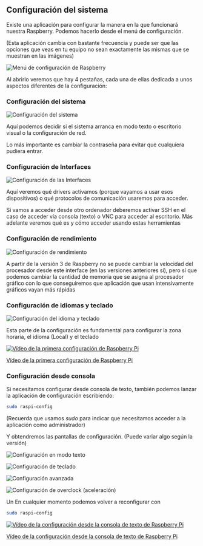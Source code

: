 ## Configuración del sistema

Existe una aplicación para configurar la manera en la que funcionará nuestra Raspberry. Podemos hacerlo desde el menú de configuración.

(Esta aplicación cambia con bastante frecuencia y puede ser que las opciones que veas en tu equipo no sean exactamente las mismas que se muestran en las imágenes)

![Menú de configuración de Raspberry](./images/ConfiguracionRaspberry.png)

Al abrirlo veremos que hay 4 pestañas, cada una de ellas dedicada a unos aspectos diferentes de la configuración:

### Configuración del sistema

![Configuración del sistema](./images/ConfRaspiSistema.png)

Aquí podemos decidir si el sistema arranca en modo texto o escritorio visual o la configuración de red.

Lo más importante es cambiar la contraseña para evitar que cualquiera pudiera entrar.

### Configuración de Interfaces

![Configuración de las Interfaces](./images/ConfRaspiInterfaces.png)

Aquí veremos qué drivers activamos (porque vayamos a usar esos dispositivos) o qué protocolos de comunicación usaremos para acceder.

Si vamos a acceder desde otro ordenador deberemos activar SSH en el caso de  acceder vía consola (texto) o VNC para acceder al escritorio. Más adelante veremos qué es y cómo acceder usando estas herramientas

### Configuración de rendimiento

![Configuración de rendimiento](./images/ConfRaspRendimiento.png)

A partir de la versión 3 de Raspberry no se puede cambiar la velocidad del procesador desde este interface (en las versiones anteriores sí), pero sí que podemos cambiar la cantidad de memoria que se asigna al procesador gráfico con lo que conseguiremos que aplicación que usan intensivamente gráficos vayan más rápidas

### Configuración de idiomas y teclado

![Configuración del idioma y teclado](./images/ConfRaspLocalizacion.png)

Esta parte de la configuración es fundamental para configurar la zona horaria, el idioma (Local) y el teclado

[![Vídeo de la primera configuración de Raspberry Pi](https://img.youtube.com/vi/vHs_3HmI3mc/0.jpg)](https://drive.google.com/file/d/1TAKfTNZ3QrOeabAnJ4CJK58w5HaJ_vpD/view?usp=sharing)


[Vídeo de la primera configuración de Raspberry Pi](https://drive.google.com/file/d/1TAKfTNZ3QrOeabAnJ4CJK58w5HaJ_vpD/view?usp=sharing)


### Configuración desde consola

Si necesitamos configurar desde consola de texto, también  podemos lanzar la aplicación de configuración escribiendo:

```sh
sudo raspi-config
```

(Recuerda que usamos _sudo_ para indicar que necesitamos acceder a la aplicación como administrador)

Y obtendremos las pantallas de configuración. (Puede variar algo según la versión)

![Configuración en modo texto](./images/config.png)

![Configuración de teclado](./images/teclado.png)

![Configuración avanzada](./images/avanzados.png)

![Configuración de overclock (aceleración)](./images/overcock.png)

Un
En cualquier momento podemos volver a reconfigurar con

```sh
sudo raspi-config
```

[![Vídeo de la configuración desde la consola de texto de Raspberry Pi](https://img.youtube.com/vi/ERFH8AYjWxM/0.jpg)](https://drive.google.com/file/d/1dP2cdq1loc6QcadgjP1hSeW0a7ovkmeU/view?usp=sharing)


[Vídeo de la configuración desde la consola de texto de Raspberry Pi](https://drive.google.com/file/d/1dP2cdq1loc6QcadgjP1hSeW0a7ovkmeU/view?usp=sharing)

